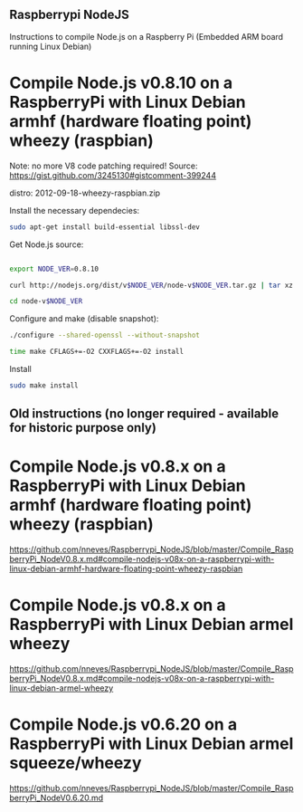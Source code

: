 Raspberrypi NodeJS
------------------

Instructions to compile Node.js on a Raspberry Pi (Embedded ARM board running Linux Debian)


Compile Node.js v0.8.10 on a RaspberryPi with Linux Debian armhf (hardware floating point) wheezy (raspbian)
===========================================================================================================
Note: no more V8 code patching required!
Source: https://gist.github.com/3245130#gistcomment-399244

distro: 2012-09-18-wheezy-raspbian.zip

Install the necessary dependecies:
```bash
sudo apt-get install build-essential libssl-dev
```

Get Node.js source:
```bash

export NODE_VER=0.8.10

curl http://nodejs.org/dist/v$NODE_VER/node-v$NODE_VER.tar.gz | tar xz

cd node-v$NODE_VER
```

Configure and make (disable snapshot):
```bash
./configure --shared-openssl --without-snapshot

time make CFLAGS+=-O2 CXXFLAGS+=-O2 install
```

Install
```bash
sudo make install
```

Old instructions (no longer required - available for historic purpose only)
----------------

Compile Node.js v0.8.x on a RaspberryPi with Linux Debian armhf (hardware floating point) wheezy (raspbian)
===========================================================================================================
https://github.com/nneves/Raspberrypi_NodeJS/blob/master/Compile_RaspberryPi_NodeV0.8.x.md#compile-nodejs-v08x-on-a-raspberrypi-with-linux-debian-armhf-hardware-floating-point-wheezy-raspbian

Compile Node.js v0.8.x on a RaspberryPi with Linux Debian armel wheezy
======================================================================
https://github.com/nneves/Raspberrypi_NodeJS/blob/master/Compile_RaspberryPi_NodeV0.8.x.md#compile-nodejs-v08x-on-a-raspberrypi-with-linux-debian-armel-wheezy


Compile Node.js v0.6.20 on a RaspberryPi with Linux Debian armel squeeze/wheezy
======================================================================
https://github.com/nneves/Raspberrypi_NodeJS/blob/master/Compile_RaspberryPi_NodeV0.6.20.md